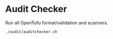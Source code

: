 # Audit Checker

Run all OpenTofu format/validation and scanners.

```bash
./audit/auditchecker.sh
```
